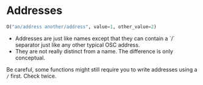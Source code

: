# Addresses

```python
O("an/address another/address", value=1, other_value=2)
```
- Addresses are just like names except that they can contain a \`/\` separator just like any other typical OSC address.
- They are not really distinct from a name. The difference is only conceptual.

Be careful, some functions might still require you to write addresses using a `/` first. Check twice.

